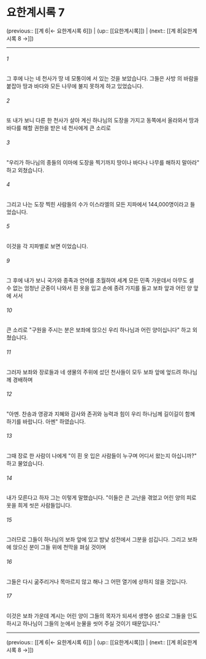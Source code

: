 # 요한계시록 7

(previous:: [[계 6|← 요한계시록 6]]) | (up:: [[요한계시록]]) | (next:: [[계 8|요한계시록 8 →]])

***




###### 1 

그 후에 나는 네 천사가 땅 네 모퉁이에 서 있는 것을 보았습니다. 그들은 사방 의 바람을 붙잡아 땅과 바다와 모든 나무에 불지 못하게 하고 있었습니다. 



###### 2 

또 내가 보니 다른 한 천사가 살아 계신 하나님의 도장을 가지고 동쪽에서 올라와서 땅과 바다를 해할 권한을 받은 네 천사에게 큰 소리로 



###### 3 

"우리가 하나님의 종들의 이마에 도장을 찍기까지 땅이나 바다나 나무를 해하지 말아라" 하고 외쳤습니다. 



###### 4 

그리고 나는 도장 찍힌 사람들의 수가 이스라엘의 모든 지파에서 144,000명이라고 들었습니다. 



###### 5 

이것을 각 지파별로 보면 이었습니다. 



###### 9 

그 후에 내가 보니 국가와 종족과 언어를 초월하여 세계 모든 민족 가운데서 아무도 셀 수 없는 엄청난 군중이 나와서 흰 옷을 입고 손에 종려 가지를 들고 보좌 앞과 어린 양 앞에 서서 



###### 10 

큰 소리로 "구원을 주시는 분은 보좌에 앉으신 우리 하나님과 어린 양이십니다" 하고 외쳤습니다. 



###### 11 

그러자 보좌와 장로들과 네 생물의 주위에 섰던 천사들이 모두 보좌 앞에 엎드려 하나님께 경배하며 



###### 12 

"아멘. 찬송과 영광과 지혜와 감사와 존귀와 능력과 힘이 우리 하나님께 길이길이 함께하기를 바랍니다. 아멘" 하였습니다. 



###### 13 

그때 장로 한 사람이 나에게 "이 흰 옷 입은 사람들이 누구며 어디서 왔는지 아십니까?" 하고 물었습니다. 



###### 14 

내가 모른다고 하자 그는 이렇게 말했습니다. "이들은 큰 고난을 겪었고 어린 양의 피로 옷을 희게 씻은 사람들입니다. 



###### 15 

그러므로 그들이 하나님의 보좌 앞에 있고 밤낮 성전에서 그분을 섬깁니다. 그리고 보좌에 앉으신 분이 그들 위에 천막을 펴실 것이며 



###### 16 

그들은 다시 굶주리거나 목마르지 않고 해나 그 어떤 열기에 상하지 않을 것입니다. 



###### 17 

이것은 보좌 가운데 계시는 어린 양이 그들의 목자가 되셔서 생명수 샘으로 그들을 인도하시고 하나님이 그들의 눈에서 눈물을 씻어 주실 것이기 때문입니다."

***

(previous:: [[계 6|← 요한계시록 6]]) | (up:: [[요한계시록]]) | (next:: [[계 8|요한계시록 8 →]])
